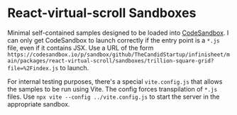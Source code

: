 # React-virtual-scroll Sandboxes

Minimal self-contained samples designed to be loaded into [CodeSandbox](https://codesandbox.io/). I can only get CodeSandbox to launch correctly if the entry point is a `*.js` file, even if it contains JSX. Use a URL of the form `https://codesandbox.io/p/sandbox/github/TheCandidStartup/infinisheet/main/packages/react-virtual-scroll/sandboxes/trillion-square-grid?file=%2Findex.js` to launch. 

For internal testing purposes, there's a special `vite.config.js` that allows the samples to be run using Vite. The config forces transpilation of `*.js` files. Use `npx vite --config ../vite.config.js` to start the server in the appropriate sandbox.


